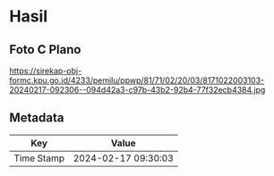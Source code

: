 # Hasil

## Foto C Plano

https://sirekap-obj-formc.kpu.go.id/4233/pemilu/ppwp/81/71/02/20/03/8171022003103-20240217-092306--094d42a3-c97b-43b2-92b4-77f32ecb4384.jpg


## Metadata

| Key        | Value               |
| ---------- | ------------------- |
| Time Stamp | 2024-02-17 09:30:03 |



